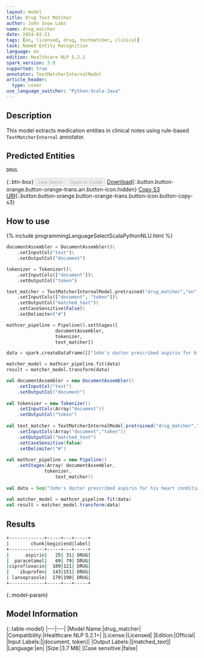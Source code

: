 ```yaml
---
layout: model
title: Drug Text Matcher
author: John Snow Labs
name: drug_matcher
date: 2024-02-21
tags: [en, licensed, drug, textmatcher, clinical]
task: Named Entity Recognition
language: en
edition: Healthcare NLP 5.2.1
spark_version: 3.0
supported: true
annotator: TextMatcherInternalModel
article_header:
  type: cover
use_language_switcher: "Python-Scala-Java"
---
```


## Description

This model extracts medication entities in clinical notes using rule-based `TextMatcherInternal` annotator.

## Predicted Entities

`DRUG`

{:.btn-box}
<button class="button button-orange" disabled>Live Demo</button>
<button class="button button-orange" disabled>Open in Colab</button>
[Download](https://s3.amazonaws.com/auxdata.johnsnowlabs.com/clinical/models/drug_matcher_en_5.2.1_3.0_1708546884292.zip){:.button.button-orange.button-orange-trans.arr.button-icon.hidden}
[Copy S3 URI](s3://auxdata.johnsnowlabs.com/clinical/models/drug_matcher_en_5.2.1_3.0_1708546884292.zip){:.button.button-orange.button-orange-trans.button-icon.button-copy-s3}

## How to use



<div class="tabs-box" markdown="1">
{% include programmingLanguageSelectScalaPythonNLU.html %}
	
```python
documentAssembler = DocumentAssembler()\
    .setInputCol("text")\
    .setOutputCol("document")

tokenizer = Tokenizer()\
    .setInputCols(["document"])\
    .setOutputCol("token")

text_matcher = TextMatcherInternalModel.pretrained("drug_matcher","en","clinical/models") \
    .setInputCols(["document", "token"])\
    .setOutputCol("matched_text")\
    .setCaseSensitive(False)\
    .setDelimiter("#")

mathcer_pipeline = Pipeline().setStages([
                  documentAssembler,
                  tokenizer,
                  text_matcher])

data = spark.createDataFrame([["John's doctor prescribed aspirin for his heart condition, along with paracetamol for his fever and headache, ciprofloxacin for his tonsilitis, ibuprofen for his inflammation, and lansoprazole for his GORD on 2023-12-01."]]).toDF("text")

matcher_model = mathcer_pipeline.fit(data)
result = matcher_model.transform(data)
```
```scala
val documentAssembler = new DocumentAssembler()
	.setInputCol("text")
	.setOutputCol("document")
	
val tokenizer = new Tokenizer()
	.setInputCols(Array("document"))
	.setOutputCol("token")
	
val text_matcher = TextMatcherInternalModel.pretrained("drug_matcher","en","clinical/models")
	.setInputCols(Array("document","token"))
	.setOutputCol("matched_text")
	.setCaseSensitive(false)
	.setDelimiter("#")
	
val mathcer_pipeline = new Pipeline()
	.setStages(Array( documentAssembler,
			  tokenizer,
    			  text_matcher))
	
val data = Seq("John's doctor prescribed aspirin for his heart condition, along with paracetamol for his fever and headache, ciprofloxacin for his tonsilitis, ibuprofen for his inflammation, and lansoprazole for his GORD on 2023-12-01.") .toDF("text")
	
val matcher_model = mathcer_pipeline.fit(data)
val result = matcher_model.transform(data)
```
</div>

## Results

```bash
+-------------+-----+---+-----+
|        chunk|begin|end|label|
+-------------+-----+---+-----+
|      aspirin|   25| 31| DRUG|
|  paracetamol|   69| 79| DRUG|
|ciprofloxacin|  109|121| DRUG|
|    ibuprofen|  143|151| DRUG|
| lansoprazole|  179|190| DRUG|
+-------------+-----+---+-----+
```

{:.model-param}
## Model Information

{:.table-model}
|---|---|
|Model Name:|drug_matcher|
|Compatibility:|Healthcare NLP 5.2.1+|
|License:|Licensed|
|Edition:|Official|
|Input Labels:|[document, token]|
|Output Labels:|[matched_text]|
|Language:|en|
|Size:|3.7 MB|
|Case sensitive:|false|
